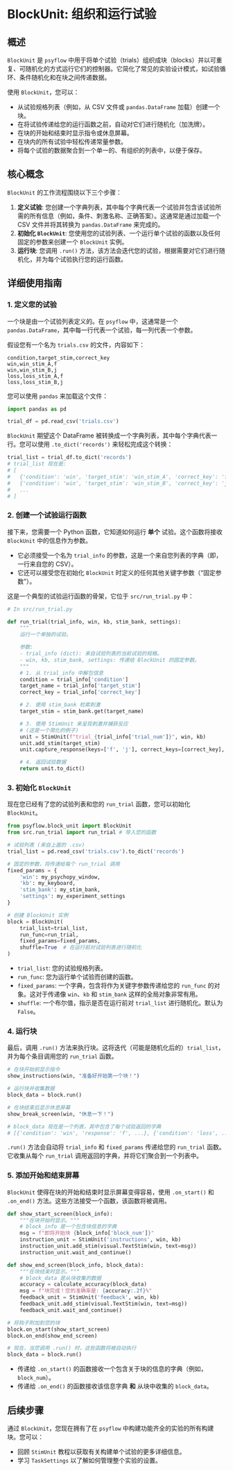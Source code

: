 # BlockUnit: 组织和运行试验

## 概述

`BlockUnit` 是 `psyflow` 中用于将单个试验（trials）组织成块（blocks）并以可重复、可随机化的方式运行它们的控制器。它简化了常见的实验设计模式，如试验循环、条件随机化和在块之间传递数据。

使用 `BlockUnit`，您可以：

-   从试验规格列表（例如，从 CSV 文件或 `pandas.DataFrame` 加载）创建一个块。
-   在将试验传递给您的运行函数之前，自动对它们进行随机化（加洗牌）。
-   在块的开始和结束时显示指令或休息屏幕。
-   在块内的所有试验中轻松传递常量参数。
-   将每个试验的数据聚合到一个单一的、有组织的列表中，以便于保存。

## 核心概念

`BlockUnit` 的工作流程围绕以下三个步骤：

1.  **定义试验**: 您创建一个字典列表，其中每个字典代表一个试验并包含该试验所需的所有信息（例如，条件、刺激名称、正确答案）。这通常是通过加载一个 CSV 文件并将其转换为 `pandas.DataFrame` 来完成的。
2.  **初始化 `BlockUnit`**: 您使用您的试验列表、一个运行单个试验的函数以及任何固定的参数来创建一个 `BlockUnit` 实例。
3.  **运行块**: 您调用 `.run()` 方法，该方法会迭代您的试验，根据需要对它们进行随机化，并为每个试验执行您的运行函数。

## 详细使用指南

### 1. 定义您的试验

一个块是由一个试验列表定义的。在 `psyflow` 中，这通常是一个 `pandas.DataFrame`，其中每一行代表一个试验，每一列代表一个参数。

假设您有一个名为 `trials.csv` 的文件，内容如下：

```csv
condition,target_stim,correct_key
win,win_stim_A,f
win,win_stim_B,j
loss,loss_stim_A,f
loss,loss_stim_B,j
```

您可以使用 `pandas` 来加载这个文件：

```python
import pandas as pd

trial_df = pd.read_csv('trials.csv')
```

`BlockUnit` 期望这个 DataFrame 被转换成一个字典列表，其中每个字典代表一行。您可以使用 `.to_dict('records')` 来轻松完成这个转换：

```python
trial_list = trial_df.to_dict('records')
# trial_list 现在是:
# [
#   {'condition': 'win', 'target_stim': 'win_stim_A', 'correct_key': 'f'},
#   {'condition': 'win', 'target_stim': 'win_stim_B', 'correct_key': 'j'},
#   ...
# ]
```

### 2. 创建一个试验运行函数

接下来，您需要一个 Python 函数，它知道如何运行 **单个** 试验。这个函数将接收 `BlockUnit` 中的信息作为参数。

-   它必须接受一个名为 `trial_info` 的参数，这是一个来自您列表的字典（即，一行来自您的 CSV）。
-   它还可以接受您在初始化 `BlockUnit` 时定义的任何其他关键字参数（“固定参数”）。

这是一个典型的试验运行函数的骨架，它位于 `src/run_trial.py` 中：

```python
# In src/run_trial.py

def run_trial(trial_info, win, kb, stim_bank, settings):
    """
    运行一个单独的试验。

    参数:
    - trial_info (dict): 来自试验列表的当前试验的规格。
    - win, kb, stim_bank, settings: 传递给 BlockUnit 的固定参数。
    """
    # 1. 从 trial_info 中解包信息
    condition = trial_info['condition']
    target_name = trial_info['target_stim']
    correct_key = trial_info['correct_key']

    # 2. 使用 stim_bank 检索刺激
    target_stim = stim_bank.get(target_name)

    # 3. 使用 StimUnit 来呈现刺激并捕获反应
    # (这是一个简化的例子)
    unit = StimUnit(f"trial_{trial_info['trial_num']}", win, kb)
    unit.add_stim(target_stim)
    unit.capture_response(keys=['f', 'j'], correct_keys=[correct_key], duration=2.0)

    # 4. 返回试验数据
    return unit.to_dict()
```

### 3. 初始化 `BlockUnit`

现在您已经有了您的试验列表和您的 `run_trial` 函数，您可以初始化 `BlockUnit`。

```python
from psyflow.block_unit import BlockUnit
from src.run_trial import run_trial # 导入您的函数

# 试验列表 (来自上面的 .csv)
trial_list = pd.read_csv('trials.csv').to_dict('records')

# 固定的参数，将传递给每个 run_trial 调用
fixed_params = {
    'win': my_psychopy_window,
    'kb': my_keyboard,
    'stim_bank': my_stim_bank,
    'settings': my_experiment_settings
}

# 创建 BlockUnit 实例
block = BlockUnit(
    trial_list=trial_list,
    run_func=run_trial,
    fixed_params=fixed_params,
    shuffle=True  # 在运行前对试验列表进行随机化
)
```

-   `trial_list`: 您的试验规格列表。
-   `run_func`: 您为运行单个试验而创建的函数。
-   `fixed_params`: 一个字典，包含将作为关键字参数传递给您的 `run_func` 的对象。这对于传递像 `win`、`kb` 和 `stim_bank` 这样的全局对象非常有用。
-   `shuffle`: 一个布尔值，指示是否在运行前对 `trial_list` 进行随机化。默认为 `False`。

### 4. 运行块

最后，调用 `.run()` 方法来执行块。这将迭代（可能是随机化后的）`trial_list`，并为每个条目调用您的 `run_trial` 函数。

```python
# 在块开始前显示指令
show_instructions(win, "准备好开始第一个块！")

# 运行块并收集数据
block_data = block.run()

# 在块结束后显示休息屏幕
show_break_screen(win, "休息一下！")

# block_data 现在是一个列表，其中包含了每个试验返回的字典
# [{'condition': 'win', 'response': 'f', ...}, {'condition': 'loss', ...}]
```

`.run()` 方法会自动将 `trial_info` 和 `fixed_params` 传递给您的 `run_trial` 函数。它收集从每个 `run_trial` 调用返回的字典，并将它们聚合到一个列表中。

### 5. 添加开始和结束屏幕

`BlockUnit` 使得在块的开始和结束时显示屏幕变得容易，使用 `.on_start()` 和 `.on_end()` 方法。这些方法接受一个函数，该函数将被调用。

```python
def show_start_screen(block_info):
    """在块开始时显示。"""
    # block_info 是一个包含块信息的字典
    msg = f"即将开始块 {block_info['block_num']}"
    instruction_unit = StimUnit('instructions', win, kb)
    instruction_unit.add_stim(visual.TextStim(win, text=msg))
    instruction_unit.wait_and_continue()

def show_end_screen(block_info, block_data):
    """在块结束时显示。"""
    # block_data 是从块收集的数据
    accuracy = calculate_accuracy(block_data)
    msg = f"块完成！您的准确率是: {accuracy:.2f}%"
    feedback_unit = StimUnit('feedback', win, kb)
    feedback_unit.add_stim(visual.TextStim(win, text=msg))
    feedback_unit.wait_and_continue()

# 将钩子附加到您的块
block.on_start(show_start_screen)
block.on_end(show_end_screen)

# 现在，当您调用 .run() 时，这些函数将被自动执行
block_data = block.run()
```

-   传递给 `.on_start()` 的函数接收一个包含关于块的信息的字典（例如，`block_num`）。
-   传递给 `.on_end()` 的函数接收该信息字典 **和** 从块中收集的 `block_data`。

## 后续步骤

通过 `BlockUnit`，您现在拥有了在 `psyflow` 中构建功能齐全的实验的所有构建块。您可以：

-   回顾 `StimUnit` 教程以获取有关构建单个试验的更多详细信息。
-   学习 `TaskSettings` 以了解如何管理整个实验的设置。
